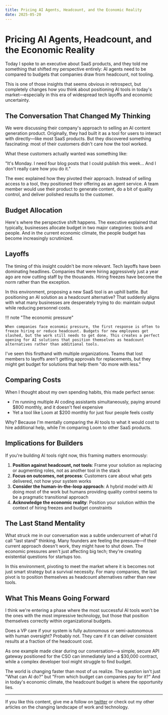 ```yaml
---
title: Pricing AI Agents, Headcount, and the Economic Reality
date: 2025-05-20
---
```


# Pricing AI Agents, Headcount, and the Economic Reality

Today I spoke to an executive about SaaS products, and they told me something that shifted my perspective entirely: AI agents need to be compared to budgets that companies draw from headcount, not tooling.

This is one of those insights that seems obvious in retrospect, but completely changes how you think about positioning AI tools in today's market—especially in this era of widespread tech layoffs and economic uncertainty.

<!-- more -->

## The Conversation That Changed My Thinking

We were discussing their company's approach to selling an AI content generation product. Originally, they had built it as a tool for users to interact with directly—like most SaaS products. But they discovered something fascinating: most of their customers didn't care how the tool worked.

What these customers actually wanted was something like:

"It's Monday. I need four blog posts that I could publish this week... And I don't really care how you do it."

The exec explained how they pivoted their approach. Instead of selling access to a tool, they positioned their offering as an agent service. A team member would use their product to generate content, do a bit of quality control, and deliver polished results to the customer.

## Budget Allocation

Here's where the perspective shift happens. The executive explained that typically, businesses allocate budget in two major categories: tools and people. And in the current economic climate, the people budget has become increasingly scrutinized.

## Layoffs

The timing of this insight couldn't be more relevant. Tech layoffs have been dominating headlines. Companies that were hiring aggressively just a year ago are now cutting staff by the thousands. Hiring freezes have become the norm rather than the exception.

In this environment, proposing a new SaaS tool is an uphill battle. But positioning an AI solution as a headcount alternative? That suddenly aligns with what many businesses are desperately trying to do: maintain output while reducing personnel costs.

!!! note "The economic pressure"

    When companies face economic pressure, the first response is often to freeze hiring or reduce headcount. Budgets for new employees get slashed, but the work still needs to get done. This creates a perfect opening for AI solutions that position themselves as headcount alternatives rather than additional tools.

I've seen this firsthand with multiple organizations. Teams that lost members to layoffs aren't getting approvals for replacements, but they might get budget for solutions that help them "do more with less."

## Comparing Costs

When I thought about my own spending habits, this made perfect sense:

- I'm running multiple AI coding assistants simultaneously, paying around $800 monthly, and it doesn't feel expensive
- Yet a tool like Loom at $200 monthly for just four people feels costly

Why? Because I'm mentally comparing the AI tools to what it would cost to hire additional help, while I'm comparing Loom to other SaaS products.

## Implications for Builders

If you're building AI tools right now, this framing matters enormously:

1. **Position against headcount, not tools**: Frame your solution as replacing or augmenting roles, not as another tool in the stack
2. **Focus on outcomes, not process**: Customers care about what gets delivered, not how your system works
3. **Consider the human-in-the-loop approach**: A hybrid model with AI doing most of the work but humans providing quality control seems to be a pragmatic transitional approach
4. **Acknowledge the economic reality**: Position your solution within the context of hiring freezes and budget constraints

## The Last Stand Mentality

What struck me in our conversation was a subtle undercurrent of what I'd call "last stand" thinking. Many founders are feeling the pressure—if their current approach doesn't work, they might have to shut down. The economic pressures aren't just affecting big tech; they're creating existential questions for startups too.

In this environment, pivoting to meet the market where it is becomes not just smart strategy but a survival necessity. For many companies, the last pivot is to position themselves as headcount alternatives rather than new tools.

## What This Means Going Forward

I think we're entering a phase where the most successful AI tools won't be the ones with the most impressive technology, but those that position themselves correctly within organizational budgets.

Does a VP care if your system is fully autonomous or semi-autonomous with human oversight? Probably not. They care if it can deliver consistent results at a fraction of the headcount cost.

As one example made clear during our conversation—a simple, secure API gateway positioned for the CSO can immediately land a $30,000 contract, while a complex developer tool might struggle to find budget.

The world is changing faster than most of us realize. The question isn't just "What can AI do?" but "From which budget can companies pay for it?" And in today's economic climate, the headcount budget is where the opportunity lies.

---

If you like this content, give me a follow on [twitter](https://twitter.com/jxnlco) or check out my other articles on the changing landscape of work and technology.